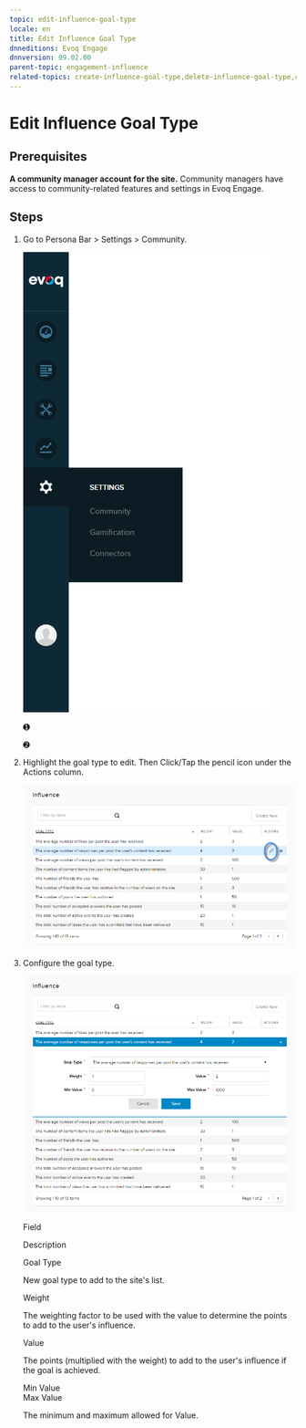 ```yaml
---
topic: edit-influence-goal-type
locale: en
title: Edit Influence Goal Type
dnneditions: Evoq Engage
dnnversion: 09.02.00
parent-topic: engagement-influence
related-topics: create-influence-goal-type,delete-influence-goal-type,config-misc-community-settings
---
```


# Edit Influence Goal Type

## Prerequisites

**A community manager account for the site.** Community managers have access to community-related features and settings in Evoq Engage.

## Steps

1.  Go to Persona Bar \> Settings \> Community.
    
    ![Persona Bar > Settings > Community](img/scr-pbar-mod-Settings-E91.png)
    
    ➊
    
    ➋
    
2.  Highlight the goal type to edit. Then Click/Tap the pencil icon under the Actions column.
    
      
    
    ![Community Influence — Highlight and edit the item.](img/scr-CommunityInfluence-GoalsActions-Edit.png)
    
      
    
3.  Configure the goal type.
    
      
    
    ![Community Influence — Edit.](img/scr-CommunityInfluence-GoalsEdit.png)
    
      
    
    Field
    
    Description
    
    Goal Type
    
    New goal type to add to the site's list.
    
    Weight
    
    The weighting factor to be used with the value to determine the points to add to the user's influence.
    
    Value
    
    The points (multiplied with the weight) to add to the user's influence if the goal is achieved.
    
    Min Value  
    Max Value
    
    The minimum and maximum allowed for Value.